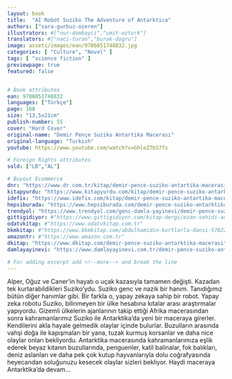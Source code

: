 ```yaml
---
layout: book
title:  "AI Robot Suziko The Adventure of Antarktica"
authors: ["sara-gurbuz-ozeren"]
illustrators: #["nur-dombayci","umit-ozturk"]
translators: #["naci-turan","burak-dogru"]
image: assets/images/ean/9786051748832.jpg
categories: [ "Culture", "Novel" ]
tags: [ "science fiction" ]
previewpage: true
featured: false


# Book attributes
ean: 9786051748832
languages: ["Türkçe"]
page: 168
size: "13,5x21cm"
publish-number: 55
cover: "Hard Cover"
original-name: "Demir Pençe Suziko Antartika Macerası"
original-language: "Turkish"
youtube: https://www.youtube.com/watch?v=GhleZ7bS7fs

# Foreign Rights attributes
sold: ["LB","AL"]

# Buyout Ecommerce
dnr: "https://www.dr.com.tr/kitap/demir-pence-suziko-antartika-macerasi/cocuk-ve-genclik/genclik-10-yas/roman-oyku/urunno=0001867716001"
kitapyurdu: "https://www.kitapyurdu.com/kitap/demir-pence-suziko-antarktika-macerasi/536274.html&filter_name=Demir+Pen%C3%A7e+Suziko"
idefix: "https://www.idefix.com/kitap/demir-pence-suziko-antartika-macerasi/cocuk-ve-genclik/genclik-10-yas/roman-oyku/urunno=0001867716001"
hepsiburada: "https://www.hepsiburada.com/demir-pence-suziko-antarktika-macerasi-sara-gurbuz-ozeren-p-HBV00000P75KC"
trendyol: "https://www.trendyol.com/genc-damla-yayinevi/demir-pence-suziko-antarktika-macerasi-p-37215195"
gittigidiyor: #"https://www.gittigidiyor.com/kitap-dergi/ezan-sehidi-adnan-menderes_pdp_732728793"
odatvkitap: #"https://www.odatvkitap.com.tr"
bkmkitap: #"https://www.bkmkitap.com/abdulhamidin-kurtlarla-dansi-578226"
amazontr: #"https://www.amazon.com.tr"
dkitap: "https://www.dkitap.com/demir-pence-suziko-antarktika-macerasi"
damlayayinevi: "https://www.damlayayinevi.com.tr/demir-pence-suziko-antarktika-macerasi"

# For adding excerpt add <!--more--> and break the line
---
```

Alper, Oğuz ve Caner’in hayatı o uçak kazasıyla tamamen değişti.
Kazadan tek kurtarabildikleri Suziko’ydu.
Suziko genc ve nazik bir hanım. Tanıdığımız bütün diğer hanımlar
gibi.
Bir farkla o, yapay zekaya sahip bir robot. Yapay zeka robotu
Suziko, bilinmeyen bir ülke hesabına kıtalar arası araştırmalar yapıyordu.
Gizemli ülkelerin ajanlarının takip ettiği Afrika macerasından
sonra kahramanlarımız Suziko ile Antarktika’da yeni bir maceraya
girerler. Kendilerini akla hayale gelmedik olaylar içinde bulurlar.
Buzulların arasında vahşi doğa ile kapışmaları bir yana, tuzak
kurmuş korsanlar ve daha nice olaylar onları bekliyordu.
Antarktika macerasında kahramanlarımıza eşlik ederek beyaz kıtanın
buzullarında, penguenler, katil balinalar, fok balıkları, deniz
aslanları ve daha pek çok kutup hayvanlarıyla dolu coğrafyasında
heyecandan soluğunuzu kesecek olaylar sizleri bekliyor.
Haydi maceraya Antarktika’da devam...
<!--more--> 
